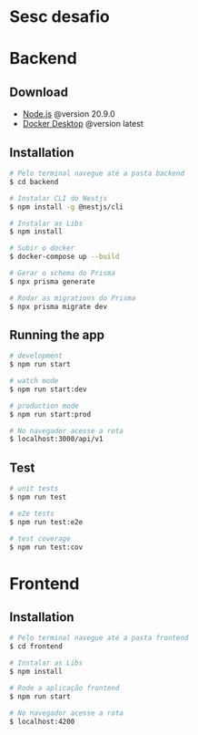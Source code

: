 # Sesc desafio

# Backend

## Download

- [Node.js](https://nodejs.org/en/download/package-manager) @version 20.9.0
- [Docker Desktop](https://www.docker.com/products/docker-desktop/) @version latest

## Installation

```bash
# Pelo terminal navegue até a pasta backend
$ cd backend
```

```bash
# Instalar CLI do Nestjs
$ npm install -g @nestjs/cli
```

```bash
# Instalar as Libs
$ npm install
```

```bash
# Subir o docker
$ docker-compose up --build
```

```bash
# Gerar o schema do Prisma
$ npx prisma generate
```

```bash
# Rodar as migrations do Prisma
$ npx prisma migrate dev
```

## Running the app

```bash
# development
$ npm run start

# watch mode
$ npm run start:dev

# production mode
$ npm run start:prod
```

```bash
# No navegador acesse a rota
$ localhost:3000/api/v1
```

## Test

```bash
# unit tests
$ npm run test

# e2e tests
$ npm run test:e2e

# test coverage
$ npm run test:cov
```

# Frontend

## Installation

```bash
# Pelo terminal navegue até a pasta frontend
$ cd frontend
```

```bash
# Instalar as Libs
$ npm install
```

```bash
# Rode a aplicação frontend
$ npm run start
```


```bash
# No navegador acesse a rota
$ localhost:4200
```
